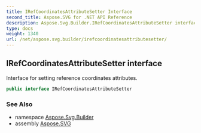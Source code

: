 ```yaml
---
title: IRefCoordinatesAttributeSetter Interface
second_title: Aspose.SVG for .NET API Reference
description: Aspose.Svg.Builder.IRefCoordinatesAttributeSetter interface. Interface for setting reference coordinates attributes
type: docs
weight: 1340
url: /net/aspose.svg.builder/irefcoordinatesattributesetter/
---
```

## IRefCoordinatesAttributeSetter interface

Interface for setting reference coordinates attributes.

```csharp
public interface IRefCoordinatesAttributeSetter
```

### See Also

* namespace [Aspose.Svg.Builder](../../aspose.svg.builder/)
* assembly [Aspose.SVG](../../)
